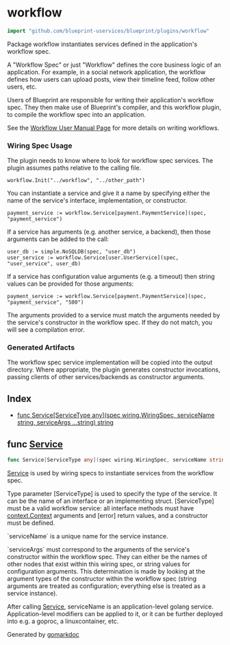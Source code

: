 <!-- Code generated by gomarkdoc. DO NOT EDIT -->

# workflow

```go
import "github.com/blueprint-uservices/blueprint/plugins/workflow"
```

Package workflow instantiates services defined in the application's workflow spec.

A "Workflow Spec" or just "Workflow" defines the core business logic of an application. For example, in a social network application, the workflow defines how users can upload posts, view their timeline feed, follow other users, etc.

Users of Blueprint are responsible for writing their application's workflow spec. They then make use of Blueprint's compiler, and this workflow plugin, to compile the workflow spec into an application.

See the [Workflow User Manual Page](<https://github.com/Blueprint-uServices/blueprint/blob/main/docs/manual/workflow.md>) for more details on writing workflows.

### Wiring Spec Usage

The plugin needs to know where to look for workflow spec services. The plugin assumes paths relative to the calling file.

```
workflow.Init("../workflow", "../other_path")
```

You can instantiate a service and give it a name by specifying either the name of the service's interface, implementation, or constructor.

```
payment_service := workflow.Service[payment.PaymentService](spec, "payment_service")
```

If a service has arguments \(e.g. another service, a backend\), then those arguments can be added to the call:

```
user_db := simple.NoSQLDB(spec, "user_db")
user_service := workflow.Service[user.UserService](spec, "user_service", user_db)
```

If a service has configuration value arguments \(e.g. a timeout\) then string values can be provided for those arguments:

```
payment_service := workflow.Service[payment.PaymentService](spec, "payment_service", "500")
```

The arguments provided to a service must match the arguments needed by the service's constructor in the workflow spec. If they do not match, you will see a compilation error.

### Generated Artifacts

The workflow spec service implementation will be copied into the output directory. Where appropriate, the plugin generates constructor invocations, passing clients of other services/backends as constructor arguments.

## Index

- [func Service\[ServiceType any\]\(spec wiring.WiringSpec, serviceName string, serviceArgs ...string\) string](<#Service>)


<a name="Service"></a>
## func [Service](<https://github.com/blueprint-uservices/blueprint/blob/main/plugins/workflow/wiring.go#L74>)

```go
func Service[ServiceType any](spec wiring.WiringSpec, serviceName string, serviceArgs ...string) string
```

[Service](<#Service>) is used by wiring specs to instantiate services from the workflow spec.

Type parameter \[ServiceType\] is used to specify the type of the service. It can be the name of an interface or an implementing struct. \[ServiceType\] must be a valid workflow service: all interface methods must have [context.Context](<https://pkg.go.dev/context/#Context>) arguments and \[error\] return values, and a constructor must be defined.

\`serviceName\` is a unique name for the service instance.

\`serviceArgs\` must correspond to the arguments of the service's constructor within the workflow spec. They can either be the names of other nodes that exist within this wiring spec, or string values for configuration arguments. This determination is made by looking at the argument types of the constructor within the workflow spec \(string arguments are treated as configuration; everything else is treated as a service instance\).

After calling [Service](<#Service>), serviceName is an application\-level golang service. Application\-level modifiers can be applied to it, or it can be further deployed into e.g. a goproc, a linuxcontainer, etc.

Generated by [gomarkdoc](<https://github.com/princjef/gomarkdoc>)
